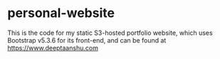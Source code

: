 # personal-website
This is the code for my static S3-hosted portfolio website, which uses Bootstrap v5.3.6 for its front-end, and can be found at https://www.deeptaanshu.com
